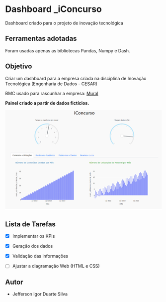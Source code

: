# Dashboard _iConcurso
Dashboard criado para o projeto de inovação tecnológica

## Ferramentas adotadas
Foram usadas apenas as bibliotecas Pandas, Numpy e Dash.

## Objetivo
Criar um dashboard para a empresa criada na disciplina de Inovação Tecnológica (Engenharia de Dados - CESAR)

BMC usado para rascunhar a empresa: [Mural](https://app.mural.co/t/m2iacademy4319/m/m2iacademy4319/1716859649701/721c6a4d0510126fd7c2f59f2af4414df63b62ff?sender=4e58ff0e-5bf9-4aa1-b424-4c987a2b13a4)

**Painel criado a partir de dados fictícios.**

<img src="print_dashboard_projeto.png">

## Lista de Tarefas
- [x] Implementar os KPIs
- [x] Geração dos dados
- [x] Validação das informações
- [ ] Ajustar a diagramação Web (HTML e CSS)


## Autor
- Jefferson Igor Duarte Silva
